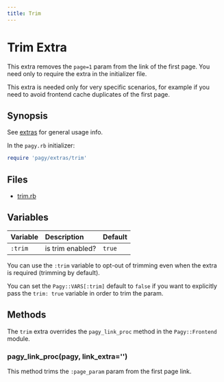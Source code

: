 ```yaml
---
title: Trim
---
```

# Trim Extra

This extra removes the `page=1` param from the link of the first page. You need only to require the extra in the initializer file.

This extra is needed only for very specific scenarios, for example if you need to avoid frontend cache duplicates of the first page.

## Synopsis

See [extras](../extras.md) for general usage info.

In the `pagy.rb` initializer:

```ruby
require 'pagy/extras/trim'
```

## Files

- [trim.rb](https://github.com/ddnexus/pagy/blob/master/lib/pagy/extras/trim.rb)

## Variables

| Variable | Description      | Default |
|:---------|:-----------------|:--------|
| `:trim`  | is trim enabled? | `true`  |

You can use the `:trim` variable to opt-out of trimming even when the extra is required (trimming by default).

You can set the `Pagy::VARS[:trim]` default to `false` if you want to explicitly pass the `trim: true` variable in order to trim the param.

## Methods

The `trim` extra overrides the `pagy_link_proc` method in the `Pagy::Frontend` module.

### pagy_link_proc(pagy, link_extra='')

This method trims the `:page_param` param from the first page link.

